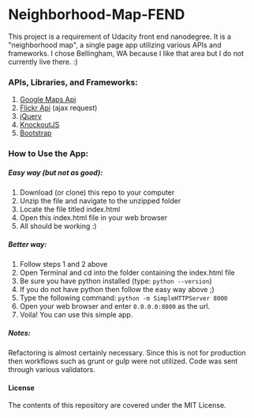 # Neighborhood-Map-FEND

This project is a requirement of Udacity front end nanodegree. It is a "neighborhood map", a single page app utilizing various APIs and frameworks. I chose Bellingham, WA because I like that area but I do not currently live there. :)

### APIs, Libraries, and Frameworks:
1. [Google Maps Api](https://developers.google.com/maps/)
1. [Flickr Api](https://www.flickr.com/services/api/) (ajax request)
1. [jQuery](http://jquery.com/)
1. [KnockoutJS](http://knockoutjs.com/)
1. [Bootstrap](http://getbootstrap.com/)


### How to Use the App:
##### Easy way (but not as good):
1. Download (or clone) this repo to your computer
1. Unzip the file and navigate to the unzipped folder
1. Locate the file titled index.html
1. Open this index.html file in your web browser
1. All should be working :)

##### Better way:
1. Follow steps 1 and 2 above
1. Open Terminal and cd into the folder containing the index.html file
1. Be sure you have python installed (type: ```python --version```)
1. If you do not have python then follow the easy way above ;)
1. Type the following command: ```python -m SimpleHTTPServer 8000```
1. Open your web browser and enter ```0.0.0.0:8000``` as the url.
1. Voila! You can use this simple app.

##### Notes:
Refactoring is almost certainly necessary. Since this is not for production then workflows such as grunt or gulp were not utilized. Code was sent through various validators.


#### License

The contents of this repository are covered under the MIT License.
